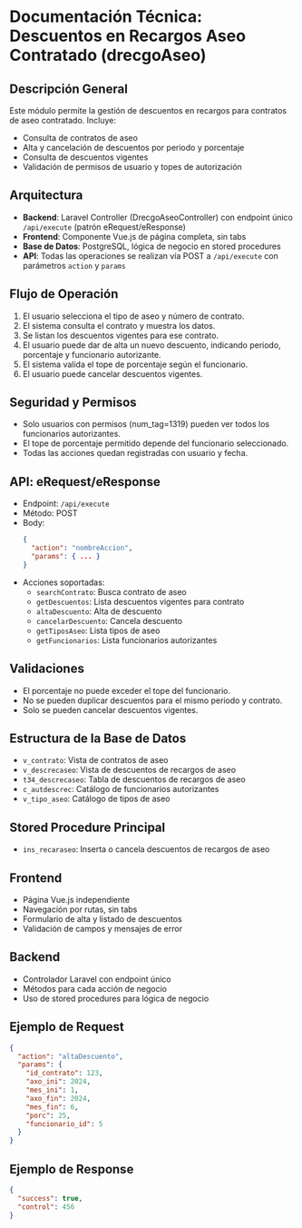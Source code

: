# Documentación Técnica: Descuentos en Recargos Aseo Contratado (drecgoAseo)

## Descripción General
Este módulo permite la gestión de descuentos en recargos para contratos de aseo contratado. Incluye:
- Consulta de contratos de aseo
- Alta y cancelación de descuentos por periodo y porcentaje
- Consulta de descuentos vigentes
- Validación de permisos de usuario y topes de autorización

## Arquitectura
- **Backend**: Laravel Controller (DrecgoAseoController) con endpoint único `/api/execute` (patrón eRequest/eResponse)
- **Frontend**: Componente Vue.js de página completa, sin tabs
- **Base de Datos**: PostgreSQL, lógica de negocio en stored procedures
- **API**: Todas las operaciones se realizan vía POST a `/api/execute` con parámetros `action` y `params`

## Flujo de Operación
1. El usuario selecciona el tipo de aseo y número de contrato.
2. El sistema consulta el contrato y muestra los datos.
3. Se listan los descuentos vigentes para ese contrato.
4. El usuario puede dar de alta un nuevo descuento, indicando periodo, porcentaje y funcionario autorizante.
5. El sistema valida el tope de porcentaje según el funcionario.
6. El usuario puede cancelar descuentos vigentes.

## Seguridad y Permisos
- Solo usuarios con permisos (num_tag=1319) pueden ver todos los funcionarios autorizantes.
- El tope de porcentaje permitido depende del funcionario seleccionado.
- Todas las acciones quedan registradas con usuario y fecha.

## API: eRequest/eResponse
- Endpoint: `/api/execute`
- Método: POST
- Body:
  ```json
  {
    "action": "nombreAccion",
    "params": { ... }
  }
  ```
- Acciones soportadas:
  - `searchContrato`: Busca contrato de aseo
  - `getDescuentos`: Lista descuentos vigentes para contrato
  - `altaDescuento`: Alta de descuento
  - `cancelarDescuento`: Cancela descuento
  - `getTiposAseo`: Lista tipos de aseo
  - `getFuncionarios`: Lista funcionarios autorizantes

## Validaciones
- El porcentaje no puede exceder el tope del funcionario.
- No se pueden duplicar descuentos para el mismo periodo y contrato.
- Solo se pueden cancelar descuentos vigentes.

## Estructura de la Base de Datos
- `v_contrato`: Vista de contratos de aseo
- `v_descrecaseo`: Vista de descuentos de recargos de aseo
- `t34_descrecaseo`: Tabla de descuentos de recargos de aseo
- `c_autdescrec`: Catálogo de funcionarios autorizantes
- `v_tipo_aseo`: Catálogo de tipos de aseo

## Stored Procedure Principal
- `ins_recaraseo`: Inserta o cancela descuentos de recargos de aseo

## Frontend
- Página Vue.js independiente
- Navegación por rutas, sin tabs
- Formulario de alta y listado de descuentos
- Validación de campos y mensajes de error

## Backend
- Controlador Laravel con endpoint único
- Métodos para cada acción de negocio
- Uso de stored procedures para lógica de negocio

## Ejemplo de Request
```json
{
  "action": "altaDescuento",
  "params": {
    "id_contrato": 123,
    "axo_ini": 2024,
    "mes_ini": 1,
    "axo_fin": 2024,
    "mes_fin": 6,
    "porc": 25,
    "funcionario_id": 5
  }
}
```

## Ejemplo de Response
```json
{
  "success": true,
  "control": 456
}
```
